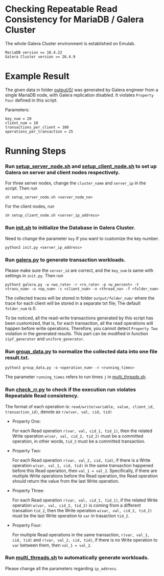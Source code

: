 # Checking Repeatable Read Consistency for MariaDB / Galera Cluster 

The whole Galera Cluster environment is established on Emulab.

```
MariaDB version == 10.4.22
Galera Cluster version == 26.4.9
```

# Example Result
The given data in folder [output/0/](./output/0/) was generated by Galera engineer from a single MariaDB node, with Galera replication disabled. It violates `Property Four` defined in this script. 

Parameters:
```
key_num = 20
client_num = 10
transactions_per_client = 100
operations_per_transaction = 25
```
# Running Steps

### Run [setup_server_node.sh](./setup_server_node.sh) and [setup_client_node.sh](./setup_client_node.sh) to set up Galera on server and client nodes respectively.

For three server nodes, change the `cluster_name` and `server_ip` in the script. Then run
```
sh setup_server_node.sh <server_node_no>
```
For the client nodes, run
```
sh setup_client_node.sh <server_ip_address>
```
### Run [init.sh](./init.sh) to initialize the Database in Galera Cluster.

Need to change the parameter `key` if you want to customize the key number.
```
python3 init.py <server_ip_address>
```
### Run  [galera.py](./galera.py) to generate transaction workloads. 

Please make sure the `server_id` are correct, and the `key_num` is same with settings in `init.py`. Then run
```
python3 galera.py -w <wo_rate> -r <ro_rate> -p <w_percent> -t <trans_num> -o <op_num> -c <client_num> -n <thread_no> -f <folder_num>
```
The collected traces will be stored in folder `output/folder_num/` where the trace for each client will be stored in a separate txt file; The default `folder_num` is 0.

To be noticed, all the read-write transactions generated by this script has been customized, that is, for each transaction, all the read operations will happen before write operations. Therefore, you cannot detect `Property Two` violation in the generated results. This part can be modified in function `zipf_generator` and `uniform_generator`.

### Run [group_data.py](./group_data.py) to normalize the collected data into one file result.txt.
```
python3 group_data.py -o <operation_num> -r <running_times>
```
The parameter `running_times` refers to run times `j` in [multi_threads.sh](./multi_threads.sh).

### Run [check_rr.py](./check_rr.py) to check if the execution run violates Repeatable Read consistency.

The format of each operation is: `read/write(variable, value, client_id, transaction_id)`, denote as `r/w(var, val, cid, tid)`
* Property One:

    For each Read operation `r(var, val, cid_1, tid_1)`, then the related Write operation `w(var, val, cid_2, tid_2)` must be a committed operation, in other words, `tid_2` must be a committed transaction.
* Property Two:

    For each Read operation `r(var, val_2, cid, tid)`, if there is a Write operation `w(var, val_1, cid, tid)` in the same transaction happened before this Read operation, then `val_1 = val_2`. Specifically, if there are multiple Write operations before the Read operation, the Read operation should return the value from the last Write operation.
* Property Three:

    For each Read operation `r(var, val, cid_1, tid_1)`, if the related Write operation `w(var, val, cid_2, tid_2)` is coming from a different transation `tid_2`, then the Write operation `w(var, val, cid_2, tid_2)` must be the last Write operation to `var` in trasaction `tid_2`.
* Property Four:

    For multiple Read operations in the same transaction, `r(var, val_1, cid, tid)` and `r(var, val_2, cid, tid)`, if there is no Write operation to `var` between them, then `val_1 = val_2`.
  
### Run [multi_threads.sh](./multi_threads.sh) to automatically generate workloads.

Please change all the parameters regarding `ip_address`.



 
 
